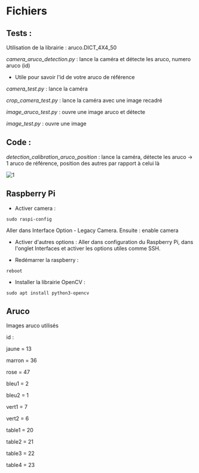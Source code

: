 # Fichiers

## Tests :
Utilisation de la librairie : aruco.DICT_4X4_50 

*camera_aruco_detection.py*  : lance la caméra et détecte les aruco, numero aruco (id)

- Utile pour savoir l'id de votre aruco de référence

*camera_test.py*             : lance la caméra

*crop_camera_test.py*        : lance la caméra avec une image recadré

*image_aruco_test.py*        : ouvre une image aruco et détecte 

*image_test.py*              : ouvre une image

## Code :
*detection_calibration_aruco_position* : lance la caméra, détecte les aruco -> 1 aruco de référence, position des autres par rapport à celui là 

![1](https://user-images.githubusercontent.com/114569016/212485266-aa58898c-cd93-4f3b-9fb1-195be8e372a9.jpg)


## Raspberry Pi
- Activer camera : 
```
sudo raspi-config
```
Aller dans Interface Option - Legacy Camera. Ensuite : enable camera

- Activer d'autres options : Aller dans configuration du Raspberry Pi, dans l'onglet Interfaces et activer les options utiles comme SSH.

- Redémarrer la raspberry : 
```
reboot
```

- Installer la librairie OpenCV : 

```
sudo apt install python3-opencv
```

## Aruco
Images aruco utilisés

id :

jaune = 13

marron = 36

rose = 47

bleu1 = 2 

bleu2 = 1

vert1 = 7

vert2 = 6

table1 = 20

table2 = 21

table3 = 22

table4 = 23

